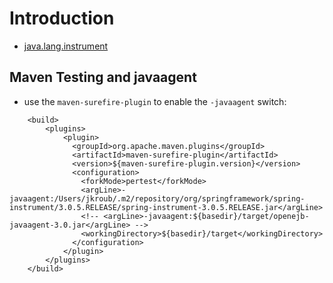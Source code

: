 # Introduction #
  * [java.lang.instrument](http://download.oracle.com/javase/6/docs/api/java/lang/instrument/package-summary.html)

## Maven Testing and javaagent ##
  * use the `maven-surefire-plugin` to enable the `-javaagent` switch:
```
	<build>
		<plugins>
		    <plugin>
		      <groupId>org.apache.maven.plugins</groupId>
		      <artifactId>maven-surefire-plugin</artifactId>
		      <version>${maven-surefire-plugin.version}</version>
		      <configuration>
		        <forkMode>pertest</forkMode>
		        <argLine>-javaagent:/Users/jkroub/.m2/repository/org/springframework/spring-instrument/3.0.5.RELEASE/spring-instrument-3.0.5.RELEASE.jar</argLine>
		        <!-- <argLine>-javaagent:${basedir}/target/openejb-javaagent-3.0.jar</argLine> -->
		        <workingDirectory>${basedir}/target</workingDirectory>
		      </configuration>
		    </plugin>
		</plugins>
	</build>

```